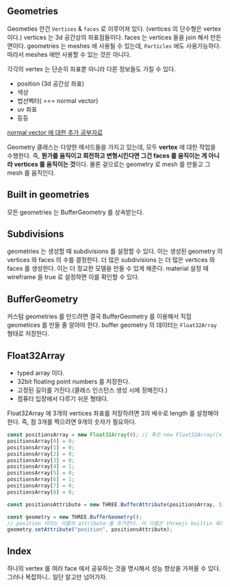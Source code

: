 ## Geometries

Geometies 란건 `Vertices` & `faces` 로 이루어져 있다. (vertices 의 단수형은 vertex 이다.)
vertices 는 3d 공간상의 좌표점들이다.
faces 는 vertices 들을 join 해서 만든 면이다.
geometries 는 meshes 에 사용될 수 있는데, `Particles` 에도 사용가능하다. 따라서 meshes 에만 사용할 수 있는 것은 아니다.

각각의 vertex 는 단순히 좌표뿐 아니라 다른 정보들도 가질 수 있다.

- position (3d 공간상 좌표)
- 색상
- 법선벡터( === normal vector)
- uv 좌표
- 등등

[normal vector 에 대한 추가 공부자료](https://m.blog.naver.com/martinok1103/221509843129)

Geometry 클래스는 다양한 메서드들을 가지고 있는데, 모두 **vertex** 에 대한 작업을 수행한다. 즉, **뭔가를 움직이고 회전하고 변형시킨다면 그건 faces 를 움직이는 게 아니라 vertices 를 움직이는 것**이다. 물론 겉으로는 geometry 로 mesh 를 만들고 그 mesh 를 움직인다.

## Built in geometries

모든 geometries 는 BufferGeometry 를 상속받는다.

## Subdivisions

geometries 는 생성할 때 subdivisions 를 설정할 수 있다. 이는 생성된 geometry 의 vertices 와 faces 의 수를 결정한다. 더 많은 subdivisions 는 더 많은 vertices 와 faces 를 생성한다. 이는 더 정교한 모델을 만들 수 있게 해준다. material 설정 때 wireframe 을 true 로 설정하면 이를 확인할 수 있다.

## BufferGeometry

커스텀 geometries 를 만드려면 결국 BufferGeometry 를 이용해서 직접 geometices 를 만들 줄 알아야 한다. buffer geometry 의 데이터는 `Float32Array` 형태로 저장한다.

## Float32Array

- typed array 이다.
- 32bit floating point numbers 를 저장한다.
- 고정된 길이를 가진다.(클래스 인스턴스 생성 시에 정해진다.)
- 컴퓨터 입장에서 다루기 쉬운 형태다.

Float32Array 에 3개의 vertices 좌표를 저장하려면 3의 배수로 length 를 설정해야 한다.
즉, 점 3개를 찍으려면 9개의 숫자가 필요하다.

```js
const positionsArray = new Float32Array(9); // 혹은 new Float32Array([x, y, z, x, y, z, x, y, z])
positionsArray[0] = 0;
positionsArray[1] = 0;
positionsArray[2] = 0;
positionsArray[3] = 0;
positionsArray[4] = 1;
positionsArray[5] = 0;
positionsArray[6] = 1;
positionsArray[7] = 0;
positionsArray[8] = 0;

const positionsAttribute = new THREE.BufferAttribute(positionsArray, 3); // 3 은 itemSize (uv 좌표라면 2개가 한 쌍이니 2, particle 이라면 사이즈 값만 있으면 되니 1)

const geometry = new THREE.BufferGeometry();
// position 이라는 이름의 attribute 를 추가한다. 이 이름은 threejs builtin 쉐이더에서 이미 정해져 있는 이름이다. 커스텀쉐이더 만들어 쓰지 않는 이상 이 이름을 사용해야 한다.
geometry.setAttribute("position", positionsAttribute);
```

## Index

하나의 vertex 를 여러 face 에서 공유하는 것을 명시해서 성능 향상을 가져올 수 있다.
그러나 복잡하니.. 일단 알고만 넘어가자.
